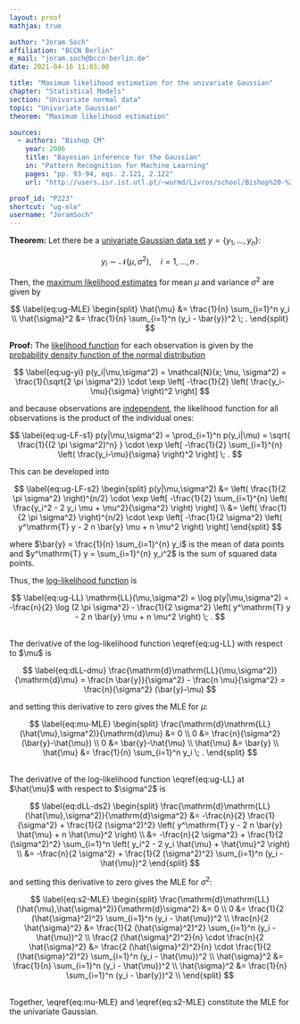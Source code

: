 ```yaml
---
layout: proof
mathjax: true

author: "Joram Soch"
affiliation: "BCCN Berlin"
e_mail: "joram.soch@bccn-berlin.de"
date: 2021-04-16 11:03:00

title: "Maximum likelihood estimation for the univariate Gaussian"
chapter: "Statistical Models"
section: "Univariate normal data"
topic: "Univariate Gaussian"
theorem: "Maximum likelihood estimation"

sources:
  - authors: "Bishop CM"
    year: 2006
    title: "Bayesian inference for the Gaussian"
    in: "Pattern Recognition for Machine Learning"
    pages: "pp. 93-94, eqs. 2.121, 2.122"
    url: "http://users.isr.ist.utl.pt/~wurmd/Livros/school/Bishop%20-%20Pattern%20Recognition%20And%20Machine%20Learning%20-%20Springer%20%202006.pdf"

proof_id: "P223"
shortcut: "ug-mle"
username: "JoramSoch"
---
```



**Theorem:** Let there be a [univariate Gaussian data set](/D/ug) $y = \left\lbrace y_1, \ldots, y_n \right\rbrace$:

$$ \label{eq:ug}
y_i \sim \mathcal{N}(\mu, \sigma^2), \quad i = 1, \ldots, n \; .
$$

Then, the [maximum likelihood estimates](/D/mle) for mean $\mu$ and variance $\sigma^2$ are given by

$$ \label{eq:ug-MLE}
\begin{split}
\hat{\mu} &= \frac{1}{n} \sum_{i=1}^n y_i \\
\hat{\sigma}^2 &= \frac{1}{n} \sum_{i=1}^n (y_i - \bar{y})^2 \; .
\end{split}
$$


**Proof:** The [likelihood function](/D/lf) for each observation is given by the [probability density function of the normal distribution](/P/norm-pdf)

$$ \label{eq:ug-yi}
p(y_i|\mu,\sigma^2) = \mathcal{N}(x; \mu, \sigma^2) = \frac{1}{\sqrt{2 \pi \sigma^2}} \cdot \exp \left[ -\frac{1}{2} \left( \frac{y_i-\mu}{\sigma} \right)^2 \right]
$$

and because observations are [independent](/D/ind), the likelihood function for all observations is the product of the individual ones:

$$ \label{eq:ug-LF-s1}
p(y|\mu,\sigma^2) = \prod_{i=1}^n p(y_i|\mu) = \sqrt{ \frac{1}{(2 \pi \sigma^2)^n} } \cdot \exp \left[ -\frac{1}{2} \sum_{i=1}^{n} \left( \frac{y_i-\mu}{\sigma} \right)^2 \right] \; .
$$

This can be developed into

$$ \label{eq:ug-LF-s2}
\begin{split}
p(y|\mu,\sigma^2) &= \left( \frac{1}{2 \pi \sigma^2} \right)^{n/2} \cdot \exp \left[ -\frac{1}{2} \sum_{i=1}^{n} \left( \frac{y_i^2 - 2 y_i \mu + \mu^2}{\sigma^2} \right) \right] \\
&= \left( \frac{1}{2 \pi \sigma^2} \right)^{n/2} \cdot \exp \left[ -\frac{1}{2 \sigma^2} \left( y^\mathrm{T} y - 2 n \bar{y} \mu + n \mu^2 \right) \right]
\end{split}
$$

where $\bar{y} = \frac{1}{n} \sum_{i=1}^{n} y_i$ is the mean of data points and $y^\mathrm{T} y = \sum_{i=1}^{n} y_i^2$ is the sum of squared data points.

Thus, the [log-likelihood function](/D/llf) is

$$ \label{eq:ug-LL}
\mathrm{LL}(\mu,\sigma^2) = \log p(y|\mu,\sigma^2) = -\frac{n}{2} \log (2 \pi \sigma^2) - \frac{1}{2 \sigma^2} \left( y^\mathrm{T} y - 2 n \bar{y} \mu + n \mu^2 \right) \; .
$$

<br>
The derivative of the log-likelihood function \eqref{eq:ug-LL} with respect to $\mu$ is

$$ \label{eq:dLL-dmu}
\frac{\mathrm{d}\mathrm{LL}(\mu,\sigma^2)}{\mathrm{d}\mu} = \frac{n \bar{y}}{\sigma^2} - \frac{n \mu}{\sigma^2} = \frac{n}{\sigma^2} (\bar{y}-\mu)
$$

and setting this derivative to zero gives the MLE for $\mu$:

$$ \label{eq:mu-MLE}
\begin{split}
\frac{\mathrm{d}\mathrm{LL}(\hat{\mu},\sigma^2)}{\mathrm{d}\mu} &= 0 \\
0 &= \frac{n}{\sigma^2} (\bar{y}-\hat{\mu}) \\
0 &= \bar{y}-\hat{\mu} \\
\hat{\mu} &= \bar{y} \\
\hat{\mu} &= \frac{1}{n} \sum_{i=1}^n y_i \; .
\end{split}
$$

<br>
The derivative of the log-likelihood function \eqref{eq:ug-LL} at $\hat{\mu}$ with respect to $\sigma^2$ is

$$ \label{eq:dLL-ds2}
\begin{split}
\frac{\mathrm{d}\mathrm{LL}(\hat{\mu},\sigma^2)}{\mathrm{d}\sigma^2} &= -\frac{n}{2} \frac{1}{\sigma^2} + \frac{1}{2 (\sigma^2)^2} \left( y^\mathrm{T} y - 2 n \bar{y} \hat{\mu} + n \hat{\mu}^2 \right) \\
&= -\frac{n}{2 \sigma^2} + \frac{1}{2 (\sigma^2)^2} \sum_{i=1}^n \left( y_i^2 - 2 y_i \hat{\mu} + \hat{\mu}^2 \right) \\
&= -\frac{n}{2 \sigma^2} + \frac{1}{2 (\sigma^2)^2} \sum_{i=1}^n (y_i - \hat{\mu})^2
\end{split}
$$

and setting this derivative to zero gives the MLE for $\sigma^2$:

$$ \label{eq:s2-MLE}
\begin{split}
\frac{\mathrm{d}\mathrm{LL}(\hat{\mu},\hat{\sigma}^2)}{\mathrm{d}\sigma^2} &= 0 \\
0 &= \frac{1}{2 (\hat{\sigma}^2)^2} \sum_{i=1}^n (y_i - \hat{\mu})^2 \\
\frac{n}{2 \hat{\sigma}^2} &= \frac{1}{2 (\hat{\sigma}^2)^2} \sum_{i=1}^n (y_i - \hat{\mu})^2 \\
\frac{2 (\hat{\sigma}^2)^2}{n} \cdot \frac{n}{2 \hat{\sigma}^2} &= \frac{2 (\hat{\sigma}^2)^2}{n} \cdot \frac{1}{2 (\hat{\sigma}^2)^2} \sum_{i=1}^n (y_i - \hat{\mu})^2 \\
\hat{\sigma}^2 &= \frac{1}{n} \sum_{i=1}^n (y_i - \hat{\mu})^2 \\
\hat{\sigma}^2 &= \frac{1}{n} \sum_{i=1}^n (y_i - \bar{y})^2 \\
\end{split}
$$

<br>
Together, \eqref{eq:mu-MLE} and \eqref{eq:s2-MLE} constitute the MLE for the univariate Gaussian.